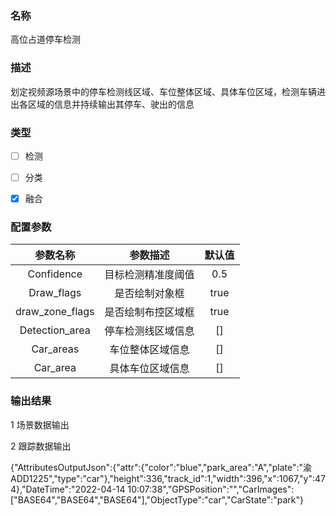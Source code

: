 ### 名称

高位占道停车检测

### 描述

划定视频源场景中的停车检测线区域、车位整体区域、具体车位区域，检测车辆进出各区域的信息并持续输出其停车、驶出的信息

### 类型

* [ ] 检测

* [ ] 分类

* [x] 融合

### 配置参数

| 参数名称 | 参数描述 | 默认值 |
| :---: | :---: | :---: |
| Confidence| 目标检测精准度阈值 | 0.5 |
| Draw_flags | 是否绘制对象框 | true |
| draw_zone_flags | 是否绘制布控区域框 | true |
| Detection_area | 停车检测线区域信息 | [] |
| Car_areas | 车位整体区域信息 | [] |
| Car_area | 具体车位区域信息 | [] |

### 输出结果

1 场景数据输出


2 跟踪数据输出

{"AttributesOutputJson":{"attr":{"color":"blue","park_area":"A","plate":"渝ADD1225","type":"car"},"height":336,"track_id":1,"width":396,"x":1067,"y":474},"DateTime":"2022-04-14 10:07:38","GPSPosition":"","CarImages":["BASE64","BASE64","BASE64"],"ObjectType":"car","CarState":"park"}